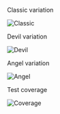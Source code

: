 Classic variation

![Classic](https://github.com/user-attachments/assets/4bbe0bac-10dc-4b20-9088-00d598ff1573)

Devil variation

![Devil](https://github.com/user-attachments/assets/b94a46fe-3655-48e5-a83e-abac47919541)

Angel variation

![Angel](https://github.com/user-attachments/assets/d1ceb19d-70bb-4581-87ab-e9c104ef6574)

Test coverage

![Coverage](https://github.com/user-attachments/assets/6e0ed5c3-fec8-4fb4-83c5-a6c6714a7eb5)
